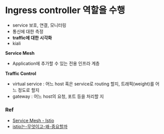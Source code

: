 # Ingress controller 역할을 수행

- service 보호, 연결, 모니터링
- 통신에 대한 측정
- **traffic에 대한 시각화** 
- kiali

**Service Mesh**
- Application에 추가할 수 있는 전용 인프라 계층

**Traffic Control**
- virtual service : 어느 host 혹은 service로 routing 할지, 트래픽(weight)를 어느 정도로 할지
- gateway : 어느 host의 요청, 포트 등을 처리할 지

### Ref
- [Service Mesh - Istio](https://istio.io/latest/about/service-mesh/)
- [istio는-무엇이고-왜-중요할까](https://kr.linkedin.com/pulse/istio%EB%8A%94-%EB%AC%B4%EC%97%87%EC%9D%B4%EA%B3%A0-%EC%99%9C-%EC%A4%91%EC%9A%94%ED%95%A0%EA%B9%8C-sean-lee)